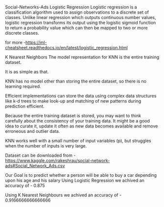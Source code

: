 Social-Networks-Ads
Logistic Regression
Logistic regression is a classification algorithm used to assign observations to a discrete set of classes. Unlike linear regression which outputs continuous number values, logistic regression transforms its output using the logistic sigmoid function to return a probability value which can then be mapped to two or more discrete classes.

for more -https://ml-cheatsheet.readthedocs.io/en/latest/logistic_regression.html

K Nearest Neighbors
The model representation for KNN is the entire training dataset.

It is as simple as that.

KNN has no model other than storing the entire dataset, so there is no learning required.

Efficient implementations can store the data using complex data structures like k-d trees to make look-up and matching of new patterns during prediction efficient.

Because the entire training dataset is stored, you may want to think carefully about the consistency of your training data. It might be a good idea to curate it, update it often as new data becomes available and remove erroneous and outlier data.

KNN works well with a small number of input variables (p), but struggles when the number of inputs is very large.

Dataset can be downloaded from - https://www.kaggle.com/rakeshrau/social-network-ads#Social_Network_Ads.csv

Our Goal is to predict whether a person will be able to buy a car depending upon his age and his salary
Using Logistic Regression we achived an accuracy of - 0.875

Using K Nearest Neighbours we achived an accuracy of - 0.9166666666666666
